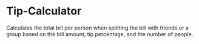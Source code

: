 # Tip-Calculator
Calculates the total bill per person when splitting the bill with friends or a group based on the bill amount, tip percentage, and the number of people.
